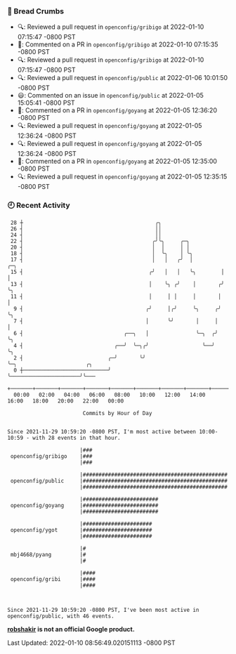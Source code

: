 ### 🍞 Bread Crumbs

 * 🔍: Reviewed a pull request in  `openconfig/gribigo` at 2022-01-10 07:15:47 -0800 PST
 * 💬: Commented on a PR in  `openconfig/gribigo` at 2022-01-10 07:15:35 -0800 PST
 * 🔍: Reviewed a pull request in  `openconfig/gribigo` at 2022-01-10 07:15:47 -0800 PST
 * 🔍: Reviewed a pull request in  `openconfig/public` at 2022-01-06 10:01:50 -0800 PST
 * 😃: Commented on an issue in `openconfig/public` at 2022-01-05 15:05:41 -0800 PST
 * 💬: Commented on a PR in  `openconfig/goyang` at 2022-01-05 12:36:20 -0800 PST
 * 🔍: Reviewed a pull request in  `openconfig/goyang` at 2022-01-05 12:36:24 -0800 PST
 * 🔍: Reviewed a pull request in  `openconfig/goyang` at 2022-01-05 12:36:24 -0800 PST
 * 💬: Commented on a PR in  `openconfig/goyang` at 2022-01-05 12:35:00 -0800 PST
 * 🔍: Reviewed a pull request in  `openconfig/goyang` at 2022-01-05 12:35:15 -0800 PST

### 🕘 Recent Activity
```
 28 ┼                                          ╭╮
 26 ┤                                          ││
 24 ┤                                          ││
 22 ┤                                         ╭╯╰╮     ╭─╮
 20 ┤                                         │  │     │ │
 18 ┤                                         │  ╰╮    │ ╰╮
 17 ┤                                         │   │   ╭╯  │         ╭─╮
 15 ┤                                        ╭╯   │   │   ╰╮        │ │
 13 ┤                                        │    ╰╮ ╭╯    │       ╭╯ ╰╮
 11 ┤                                        │     │ │     │       │   │
  9 ┤                                       ╭╯     │╭╯     ╰╮     ╭╯   ╰╮
  7 ┤                                       │      ╰╯       │     │     │
  6 ┤                                ╭──╮   │               ╰─╮  ╭╯     ╰╮
  4 ┤                             ╭──╯  ╰─╮╭╯                 ╰──╯       ╰╮
  2 ┤                           ╭─╯       ╰╯                              ╰─╮                      ╭╮
  0 ┼───────────────────────────╯                                           ╰──────────────────────╯╰───
    +───────+───────+───────+───────+───────+───────+───────+───────+───────+───────+───────+───────+────
  00:00   02:00   04:00   06:00   08:00   10:00   12:00   14:00   16:00   18:00   20:00   22:00   00:00   

						Commits by Hour of Day


Since 2021-11-29 10:59:20 -0800 PST, I'm most active between 10:00-10:59 - with 28 events in that hour.

```



```
                       |###
 openconfig/gribigo    |###
                       |###

                       |##############################################
 openconfig/public     |##############################################
                       |##############################################

                       |########################
 openconfig/goyang     |########################
                       |########################

                       |######################
 openconfig/ygot       |######################
                       |######################

                       |#
 mbj4668/pyang         |#
                       |#

                       |####
 openconfig/gribi      |####
                       |####



Since 2021-11-29 10:59:20 -0800 PST, I've been most active in openconfig/public, with 46 events.

```
**[robshakir](mailto:robjs@google.com) is not an official Google product.**  


Last Updated: 2022-01-10 08:56:49.020151113 -0800 PST
